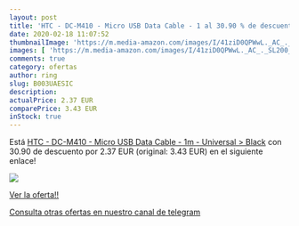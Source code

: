 ```yaml
---
layout: post
title: 'HTC - DC-M410 - Micro USB Data Cable - 1 al 30.90 % de descuento'
date: 2020-02-18 11:07:52
thumbnailImage: 'https://m.media-amazon.com/images/I/41ziD0QPWwL._AC_._SL200_.jpg'
images: [ 'https://m.media-amazon.com/images/I/41ziD0QPWwL._AC_._SL200_.jpg' ]
comments: true
category: ofertas
author: ring
slug: B003UAESIC
description:
actualPrice: 2.37 EUR
comparePrice: 3.43 EUR
inStock: true
---
```


Está [HTC - DC-M410 - Micro USB Data Cable - 1m - Universal > Black](https://www.amazon.com/dp/B003UAESIC/?tag=redken08-20) con 30.90 de descuento por 2.37 EUR (original: 3.43 EUR) en el siguiente enlace!

[![](https://m.media-amazon.com/images/I/41ziD0QPWwL._AC_._SL200_.jpg)](https://www.amazon.com/dp/B003UAESIC/?tag=redken08-20)

[Ver la oferta!!](https://www.amazon.com/dp/B003UAESIC/?tag=redken08-20)

[Consulta otras ofertas en nuestro canal de telegram](https://t.me/s/ofertas25)

